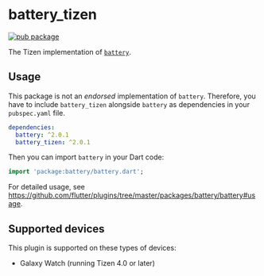 # battery_tizen

[![pub package](https://img.shields.io/pub/v/battery_tizen.svg)](https://pub.dev/packages/battery_tizen)

The Tizen implementation of [`battery`](https://github.com/flutter/plugins/tree/master/packages/battery).

## Usage

This package is not an _endorsed_ implementation of `battery`. Therefore, you have to include `battery_tizen` alongside `battery` as dependencies in your `pubspec.yaml` file.

```yaml
dependencies:
  battery: ^2.0.1
  battery_tizen: ^2.0.1
```

Then you can import `battery` in your Dart code:

```dart
import 'package:battery/battery.dart';
```

For detailed usage, see https://github.com/flutter/plugins/tree/master/packages/battery/battery#usage.

## Supported devices

This plugin is supported on these types of devices:

- Galaxy Watch (running Tizen 4.0 or later)
